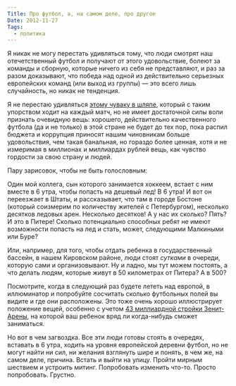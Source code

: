 ```yaml
---
Title: Про футбол, а, на самом деле, про другое
Date: 2012-11-27
Tags:
  - политика
---
```


Я никак не могу перестать удивляться тому, что люди смотрят наш отечетственный футбол и получают от этого удовольствие, болеют за команды и сборную, которые ничего из себя не представляют, и раз за разом доказывают, что победа над одной из действительно серьезных европейских команд (или выход из группы) — это всего лишь случайность, но никак не тенденция.

Я не перестаю удивляться [этому чуваку в шляпе](http://lenta.ru/news/2012/11/26/boyarsky/), который с таким упорством ходит на каждый матч, но не имеет достаточной силы воли признать очевидную вещь: хорошего, действительно качественного футбола (да и не только) в этой стране не будет до тех пор, пока распил бюджета и коррупция приносят нашим чиновникам больше удовольствия, чем такая банальная, но гораздо более ценная, хотя и не измеримая в миллионах и миллиардах рублей вещь, как чувство гордости за свою страну и людей.

Пару зарисовок, чтобы не быть голословным:

Один мой коллега, сын которого занимается хоккеем, встает с ним вместе в 6 утра, чтобы попасть на дешевый лед! В 6 утра! И вот он переезжает в Штаты, и рассказывает, что там в городе Бостоне (который соизмерим по количеству жителей с Петербургом), несколько десятков ледовых арен. Несколько десятков! А у нас их сколько? Пять? И это в Питере! Сколько потенциально способных ребят не имеют возможности попасть на лед и стать, может, следующими Малкиными или Буре?

Или, например, для того, чтобы отдать ребенка в государственный бассейн, в нашем Кировском районе, люди стоят <i>сутками</i> в очереди, которую сами и организовывают. Ну и ладно, мы тут можем постоять, а что делать людям, которые живут в 50 километрах от Питера? А в 500?

Посмотрите, когда в следующий раз будете лететь над европой, в иллюминатор и попробуйте сосчитать сколько футбольных полей вы видите и где они расположены. Это тоже очень хорошо иллюстрирует положение вещей, особенно с учетом [43 миллиардной стройки Зенит-Арены](http://ru.wikipedia.org/wiki/%D0%97%D0%B5%D0%BD%D0%B8%D1%82-%D0%B0%D1%80%D0%B5%D0%BD%D0%B0_(%D0%A1%D0%B0%D0%BD%D0%BA%D1%82-%D0%9F%D0%B5%D1%82%D0%B5%D1%80%D0%B1%D1%83%D1%80%D0%B3)), на которой ваш ребенок вряд ли когда-нибудь сможет заниматься.

Но вот в чем загвоздка. Все эти люди готовы стоять в очередях, вставать в 6 утра, ходить на уровня европейской деревни футбол, но не могут найти ни сил, ни желания взглянуть шире и понять, в чем же, на самом деле, причина. Встать и выйти на улицу. Пройти мирным шествием и устроить митинг. Попробовать изменить что-то. Просто попробовать.
Грустно.